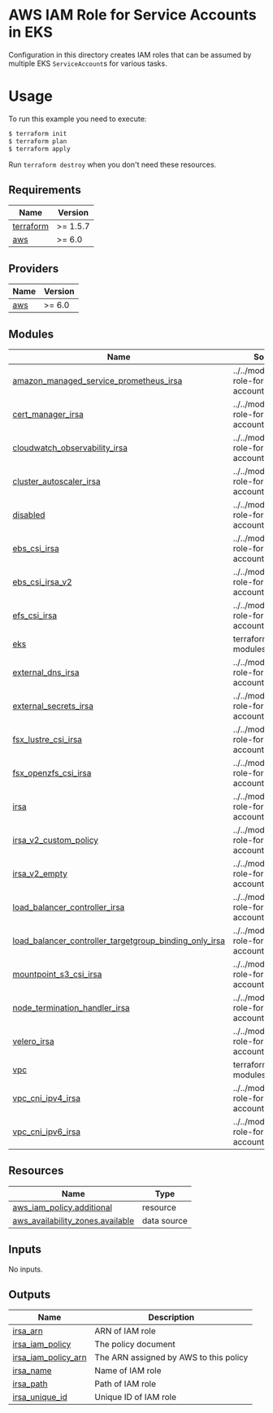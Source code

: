 # AWS IAM Role for Service Accounts in EKS

Configuration in this directory creates IAM roles that can be assumed by multiple EKS `ServiceAccount`s for various tasks.

# Usage

To run this example you need to execute:

```bash
$ terraform init
$ terraform plan
$ terraform apply
```

Run `terraform destroy` when you don't need these resources.

<!-- BEGIN_TF_DOCS -->
## Requirements

| Name | Version |
|------|---------|
| <a name="requirement_terraform"></a> [terraform](#requirement\_terraform) | >= 1.5.7 |
| <a name="requirement_aws"></a> [aws](#requirement\_aws) | >= 6.0 |

## Providers

| Name | Version |
|------|---------|
| <a name="provider_aws"></a> [aws](#provider\_aws) | >= 6.0 |

## Modules

| Name | Source | Version |
|------|--------|---------|
| <a name="module_amazon_managed_service_prometheus_irsa"></a> [amazon\_managed\_service\_prometheus\_irsa](#module\_amazon\_managed\_service\_prometheus\_irsa) | ../../modules/iam-role-for-service-accounts | n/a |
| <a name="module_cert_manager_irsa"></a> [cert\_manager\_irsa](#module\_cert\_manager\_irsa) | ../../modules/iam-role-for-service-accounts | n/a |
| <a name="module_cloudwatch_observability_irsa"></a> [cloudwatch\_observability\_irsa](#module\_cloudwatch\_observability\_irsa) | ../../modules/iam-role-for-service-accounts | n/a |
| <a name="module_cluster_autoscaler_irsa"></a> [cluster\_autoscaler\_irsa](#module\_cluster\_autoscaler\_irsa) | ../../modules/iam-role-for-service-accounts | n/a |
| <a name="module_disabled"></a> [disabled](#module\_disabled) | ../../modules/iam-role-for-service-accounts | n/a |
| <a name="module_ebs_csi_irsa"></a> [ebs\_csi\_irsa](#module\_ebs\_csi\_irsa) | ../../modules/iam-role-for-service-accounts | n/a |
| <a name="module_ebs_csi_irsa_v2"></a> [ebs\_csi\_irsa\_v2](#module\_ebs\_csi\_irsa\_v2) | ../../modules/iam-role-for-service-accounts | n/a |
| <a name="module_efs_csi_irsa"></a> [efs\_csi\_irsa](#module\_efs\_csi\_irsa) | ../../modules/iam-role-for-service-accounts | n/a |
| <a name="module_eks"></a> [eks](#module\_eks) | terraform-aws-modules/eks/aws | ~> 21.0 |
| <a name="module_external_dns_irsa"></a> [external\_dns\_irsa](#module\_external\_dns\_irsa) | ../../modules/iam-role-for-service-accounts | n/a |
| <a name="module_external_secrets_irsa"></a> [external\_secrets\_irsa](#module\_external\_secrets\_irsa) | ../../modules/iam-role-for-service-accounts | n/a |
| <a name="module_fsx_lustre_csi_irsa"></a> [fsx\_lustre\_csi\_irsa](#module\_fsx\_lustre\_csi\_irsa) | ../../modules/iam-role-for-service-accounts | n/a |
| <a name="module_fsx_openzfs_csi_irsa"></a> [fsx\_openzfs\_csi\_irsa](#module\_fsx\_openzfs\_csi\_irsa) | ../../modules/iam-role-for-service-accounts | n/a |
| <a name="module_irsa"></a> [irsa](#module\_irsa) | ../../modules/iam-role-for-service-accounts | n/a |
| <a name="module_irsa_v2_custom_policy"></a> [irsa\_v2\_custom\_policy](#module\_irsa\_v2\_custom\_policy) | ../../modules/iam-role-for-service-accounts | n/a |
| <a name="module_irsa_v2_empty"></a> [irsa\_v2\_empty](#module\_irsa\_v2\_empty) | ../../modules/iam-role-for-service-accounts | n/a |
| <a name="module_load_balancer_controller_irsa"></a> [load\_balancer\_controller\_irsa](#module\_load\_balancer\_controller\_irsa) | ../../modules/iam-role-for-service-accounts | n/a |
| <a name="module_load_balancer_controller_targetgroup_binding_only_irsa"></a> [load\_balancer\_controller\_targetgroup\_binding\_only\_irsa](#module\_load\_balancer\_controller\_targetgroup\_binding\_only\_irsa) | ../../modules/iam-role-for-service-accounts | n/a |
| <a name="module_mountpoint_s3_csi_irsa"></a> [mountpoint\_s3\_csi\_irsa](#module\_mountpoint\_s3\_csi\_irsa) | ../../modules/iam-role-for-service-accounts | n/a |
| <a name="module_node_termination_handler_irsa"></a> [node\_termination\_handler\_irsa](#module\_node\_termination\_handler\_irsa) | ../../modules/iam-role-for-service-accounts | n/a |
| <a name="module_velero_irsa"></a> [velero\_irsa](#module\_velero\_irsa) | ../../modules/iam-role-for-service-accounts | n/a |
| <a name="module_vpc"></a> [vpc](#module\_vpc) | terraform-aws-modules/vpc/aws | ~> 6.0 |
| <a name="module_vpc_cni_ipv4_irsa"></a> [vpc\_cni\_ipv4\_irsa](#module\_vpc\_cni\_ipv4\_irsa) | ../../modules/iam-role-for-service-accounts | n/a |
| <a name="module_vpc_cni_ipv6_irsa"></a> [vpc\_cni\_ipv6\_irsa](#module\_vpc\_cni\_ipv6\_irsa) | ../../modules/iam-role-for-service-accounts | n/a |

## Resources

| Name | Type |
|------|------|
| [aws_iam_policy.additional](https://registry.terraform.io/providers/hashicorp/aws/latest/docs/resources/iam_policy) | resource |
| [aws_availability_zones.available](https://registry.terraform.io/providers/hashicorp/aws/latest/docs/data-sources/availability_zones) | data source |

## Inputs

No inputs.

## Outputs

| Name | Description |
|------|-------------|
| <a name="output_irsa_arn"></a> [irsa\_arn](#output\_irsa\_arn) | ARN of IAM role |
| <a name="output_irsa_iam_policy"></a> [irsa\_iam\_policy](#output\_irsa\_iam\_policy) | The policy document |
| <a name="output_irsa_iam_policy_arn"></a> [irsa\_iam\_policy\_arn](#output\_irsa\_iam\_policy\_arn) | The ARN assigned by AWS to this policy |
| <a name="output_irsa_name"></a> [irsa\_name](#output\_irsa\_name) | Name of IAM role |
| <a name="output_irsa_path"></a> [irsa\_path](#output\_irsa\_path) | Path of IAM role |
| <a name="output_irsa_unique_id"></a> [irsa\_unique\_id](#output\_irsa\_unique\_id) | Unique ID of IAM role |
<!-- END_TF_DOCS -->
